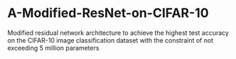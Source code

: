 # A-Modified-ResNet-on-CIFAR-10
Modified residual network architecture to achieve the highest test accuracy on the CIFAR-10 image classification dataset with the constraint of not exceeding 5 million parameters

